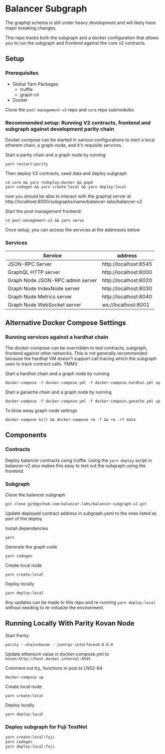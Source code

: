 # Balancer Subgraph

The graphql schema is still under heavy development and will likely have major breaking changes.

This repo tracks both the subgraph and a docker configuration that allows you to run the subgraph and frontend against the core v2 contracts.

## Setup

### Prerequisites

- Global Yarn Packages
    - truffle
    - graph-cli
- Docker

Clone the `pool-management-v2` repo and `core` repo submodules

### Recommended setup: Running V2 contracts, frontend and subgraph against development parity chain

Docker compose can be started in various configurations to start a local etherem chain, a graph-node, and it's requisite services.

Start a parity chain and a graph node by running
```
yarn restart:parity
```

Then deploy V2 contracts, seed data and deploy subgraph

```
cd core && yarn redeploy:docker && popd
yarn codegen && yarn create:local && yarn deploy:local
```
now you should be able to interact with the graphql server at
http://localhost:8000/subgraphs/name/balancer-labs/balancer-v2

Start the pool management frontend:
```
cd pool-management-v2 && yarn serve
```

Once setup, you can access the services at the addresses below

### Services

| Service                          | address               |
|----------------------------------|-----------------------|
| JSON-RPC Server                  | http://localhost:8545 |
| GraphQL HTTP server              | http://localhost:8000 |
| Graph Node JSON-RPC admin server | http://localhost:8020 |
| Graph Node IndexNode server      | http://localhost:8030 |
| Graph Node Metrics server        | http://localhost:8040 |
| Graph Node WebSocket server      |   ws://localhost:8001 |


## Alternative Docker Compose Settings

### Running services against a hardhat chain

The docker-compose can be overridden to test contracts, subgraph, frontend against other networks.  This is not generally recommended because the hardhat VM doesn't support call tracing which the subgraph uses to track contract calls. YMMV


Start a hardhat chain and a graph node by running
```
docker-compose -f docker-compose.yml -f docker-compose.hardhat.yml up
```

Start a ganache chain and a graph node by running
```
docker-compose -f docker-compose.yml -f docker-compose.ganache.yml up
```

To blow away graph-node settings

```
docker-compose kill && docker-compose rm -f && rm -rf data
```

## Components
### Contracts

Deploy balancer contracts using truffle. Using the `yarn deploy` script in balancer-v2 also makes this easy to test out the subgraph using the frontend.

### Subgraph

Clone the balancer subgraph

```
git clone git@github.com:balancer-labs/balancer-subgraph-v2.git
```

Update deployed contract address in subgraph.yaml to the ones listed as part of the deploy

Install dependencies

```
yarn
```

Generate the graph code

```
yarn codegen
```

Create local node

```
yarn create:local
```

Deploy locally

```
yarn deploy:local
```

Any updates can be made to this repo and re-running `yarn deploy:local` without needing to re-initialize the environment.

## Running Locally With Parity Kovan Node

Start Parity:

```
parity --chain=kovan --jsonrpc-interface=0.0.0.0
```

Update ethereum value in docker-compose.yml to `kovan:http://host.docker.internal:8545`

Comment out try_ functions in pool.ts LN52-64

```
docker-compose up
```

Create local node

```
yarn create:local
```

Deploy locally

```
yarn deploy:local
```

### Deploy subgraph for Fuji TestNet

```bash
yarn create:local:fuji
yarn codegen
yarn deploy:local:fuji
```
